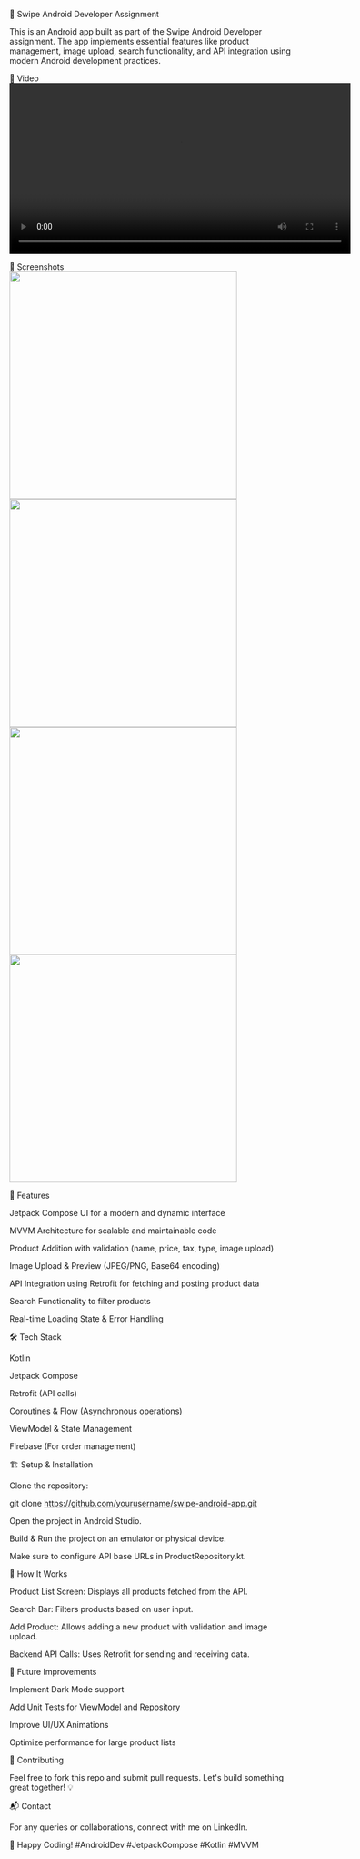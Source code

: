
📱 Swipe Android Developer Assignment

This is an Android app built as part of the Swipe Android Developer assignment. The app implements essential features like product management, image upload, search functionality, and API integration using modern Android development practices.

📸 Video  
<video width="600" controls>
  <source src="https://github.com/user-attachments/assets/38bae9a8-a1d9-45dd-825b-a4e8f7b0cea6" type="video/mp4">
  Your browser does not support the video tag.
</video>

📸 Screenshots  
<img src="https://github.com/user-attachments/assets/4763446b-4b75-444e-9ab3-36d24836bbc4" width="400">  
<img src="https://github.com/user-attachments/assets/6c44ea97-ef88-4e17-b1b9-4af2edbc9f5c" width="400">  
<img src="https://github.com/user-attachments/assets/7634fa9a-4129-4c5f-8aea-8ce9d76a604f" width="400">  
<img src="https://github.com/user-attachments/assets/57f8c731-8204-4135-9123-513aeba86403" width="400">  

🚀 Features

Jetpack Compose UI for a modern and dynamic interface

MVVM Architecture for scalable and maintainable code

Product Addition with validation (name, price, tax, type, image upload)

Image Upload & Preview (JPEG/PNG, Base64 encoding)

API Integration using Retrofit for fetching and posting product data

Search Functionality to filter products

Real-time Loading State & Error Handling

🛠️ Tech Stack

Kotlin

Jetpack Compose

Retrofit (API calls)

Coroutines & Flow (Asynchronous operations)

ViewModel & State Management

Firebase (For order management)

🏗️ Setup & Installation

Clone the repository:

git clone https://github.com/yourusername/swipe-android-app.git

Open the project in Android Studio.

Build & Run the project on an emulator or physical device.

Make sure to configure API base URLs in ProductRepository.kt.

📌 How It Works

Product List Screen: Displays all products fetched from the API.

Search Bar: Filters products based on user input.

Add Product: Allows adding a new product with validation and image upload.

Backend API Calls: Uses Retrofit for sending and receiving data.

🎯 Future Improvements

Implement Dark Mode support

Add Unit Tests for ViewModel and Repository

Improve UI/UX Animations

Optimize performance for large product lists

🤝 Contributing

Feel free to fork this repo and submit pull requests. Let's build something great together! 💡

📬 Contact

For any queries or collaborations, connect with me on LinkedIn.

🚀 Happy Coding! #AndroidDev #JetpackCompose #Kotlin #MVVM
